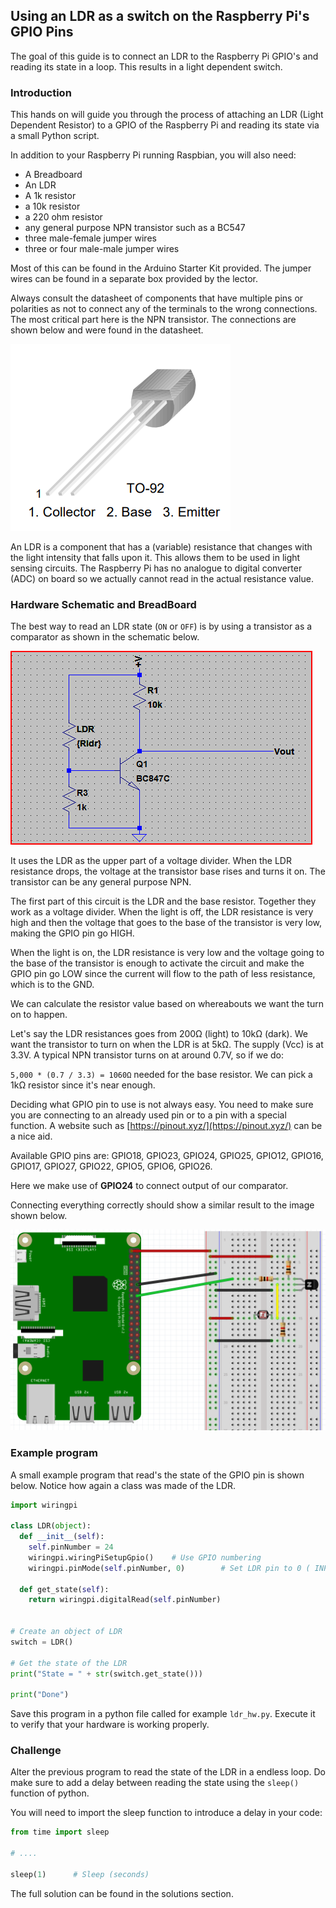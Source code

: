 ## Using an LDR as a switch on the Raspberry Pi's GPIO Pins

The goal of this guide is to connect an LDR to the Raspberry Pi GPIO's and reading its state in a loop. This results in a light dependent switch.

### Introduction

This hands on will guide you through the process of attaching an LDR (Light Dependent Resistor) to a GPIO of the Raspberry Pi and reading its state via a small Python script.

In addition to your Raspberry Pi running Raspbian, you will also need:

* A Breadboard
* An LDR
* A 1k resistor
* a 10k resistor
* a 220 ohm resistor
* any general purpose NPN transistor such as a BC547
* three male-female jumper wires
* three or four male-male jumper wires

Most of this can be found in the Arduino Starter Kit provided. The jumper wires can be found in a separate box provided by the lector.

Always consult the datasheet of components that have multiple pins or polarities as not to connect any of the terminals to the wrong connections. The most critical part here is the NPN transistor. The connections are shown below and were found in the datasheet.

![BC547 Pinout](img/bc547_pinout.png)

An LDR is a component that has a (variable) resistance that changes with the light intensity that falls upon it. This allows them to be used in light sensing circuits. The Raspberry Pi has no analogue to digital converter (ADC) on board so we actually cannot read in the actual resistance value.

### Hardware Schematic and BreadBoard

The best way to read an LDR state (`ON` or `OFF`) is by using a transistor as a comparator as shown in the schematic below.

![LDR schematic](img/ldr_schematic.png)

It uses the LDR as the upper part of a voltage divider. When the LDR resistance drops, the voltage at the transistor base rises and turns it on. The transistor can be any general purpose NPN.

The first part of this circuit is the LDR and the base resistor. Together they work as a voltage divider. When the light is off, the LDR resistance is very high and then the voltage that goes to the base of the transistor is very low, making the GPIO pin go HIGH.

When the light is on, the LDR resistance is very low and the voltage going to the base of the transistor is enough to activate the circuit and make the GPIO pin go LOW since the current will flow to the path of less resistance, which is to the GND.

We can calculate the resistor value based on whereabouts we want the turn on to happen.

Let's say the LDR resistances goes from 200Ω (light) to 10kΩ (dark). We want the transistor to turn on when the LDR is at 5kΩ. The supply (Vcc) is at 3.3V. A typical NPN transistor turns on at around 0.7V, so if we do:

`5,000 * (0.7 / 3.3) = 1060Ω` needed for the base resistor. We can pick a 1kΩ resistor since it's near enough.

Deciding what GPIO pin to use is not always easy. You need to make sure you are connecting to an already used pin or to a pin with a special function. A website such as [https://pinout.xyz/](https://pinout.xyz/) can be a nice aid.

Available GPIO pins are: GPIO18, GPIO23, GPIO24, GPIO25, GPIO12, GPIO16, GPIO17, GPIO27, GPIO22, GPIO5, GPIO6, GPIO26.

Here we make use of **GPIO24** to connect output of our comparator.

Connecting everything correctly should show a similar result to the image shown below.

![BreadBoard connections of LDR](img/ldr_breadboard.png)

### Example program

A small example program that read's the state of the GPIO pin is shown below. Notice how again a class was made of the LDR.

```python
import wiringpi

class LDR(object):
  def __init__(self):
    self.pinNumber = 24
    wiringpi.wiringPiSetupGpio()    # Use GPIO numbering
    wiringpi.pinMode(self.pinNumber, 0)        # Set LDR pin to 0 ( INPUT )

  def get_state(self):
    return wiringpi.digitalRead(self.pinNumber)


# Create an object of LDR
switch = LDR()

# Get the state of the LDR
print("State = " + str(switch.get_state()))

print("Done")
```

Save this program in a python file called for example `ldr_hw.py`. Execute it to verify that your hardware is working properly.

### Challenge

Alter the previous program to read the state of the LDR in a endless loop. Do make sure to add a delay between reading the state using the `sleep()` function of python.

You will need to import the sleep function to introduce a delay in your code:

```python
from time import sleep

# ....

sleep(1)      # Sleep (seconds)
```

The full solution can be found in the solutions section.
